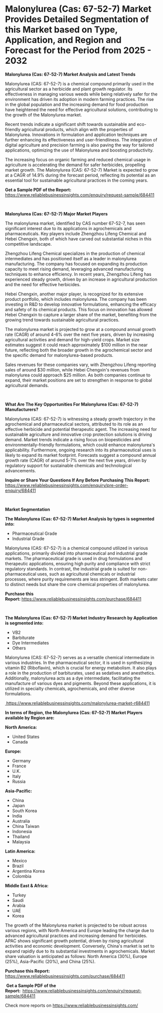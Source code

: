 <p><h1>Malonylurea (Cas: 67-52-7) Market Provides Detailed Segmentation of this Market based on Type, Application, and Region and Forecast for the Period from 2025 - 2032</h1></p><p><strong>Malonylurea (Cas: 67-52-7) Market Analysis and Latest Trends</strong></p>
<p><p>Malonylurea (CAS: 67-52-7) is a chemical compound primarily used in the agricultural sector as a herbicide and plant growth regulator. Its effectiveness in managing various weeds while being relatively safer for the environment has driven its adoption in modern farming practices. The rise in the global population and the increasing demand for food production have heightened the need for effective agricultural solutions, contributing to the growth of the Malonylurea market.</p><p>Recent trends indicate a significant shift towards sustainable and eco-friendly agricultural products, which align with the properties of Malonylurea. Innovations in formulation and application techniques are further enhancing its effectiveness and user-friendliness. The integration of digital agriculture and precision farming is also paving the way for tailored applications, optimizing the use of Malonylurea and boosting productivity.</p><p>The increasing focus on organic farming and reduced chemical usage in agriculture is accelerating the demand for safer herbicides, propelling market growth. The Malonylurea (CAS: 67-52-7) Market is expected to grow at a CAGR of 14.9% during the forecast period, reflecting its potential as an essential tool for sustainable agricultural practices in the coming years.</p></p>
<p><strong>Get a Sample PDF of the Report:&nbsp;</strong> <a href="https://www.reliablebusinessinsights.com/enquiry/request-sample/684411?utm_campaign=3288&utm_medium=2&utm_source=Github&utm_content=ia&utm_term=29032025&utm_id=malonylurea-cas-67-52-7">https://www.reliablebusinessinsights.com/enquiry/request-sample/684411</a></p>
<p>&nbsp;</p>
<p><strong>Malonylurea (Cas: 67-52-7) Major Market Players</strong></p>
<p><p>The malonylurea market, identified by CAS number 67-52-7, has seen significant interest due to its applications in agrochemicals and pharmaceuticals. Key players include Zhengzhou Lifeng Chemical and Hebei Chengxin, both of which have carved out substantial niches in this competitive landscape.</p><p>Zhengzhou Lifeng Chemical specializes in the production of chemical intermediates and has positioned itself as a leader in malonylurea manufacturing. The company has focused on expanding its production capacity to meet rising demand, leveraging advanced manufacturing techniques to enhance efficiency. In recent years, Zhengzhou Lifeng has experienced steady growth, driven by an increase in agricultural production and the need for effective herbicides.</p><p>Hebei Chengxin, another major player, is recognized for its extensive product portfolio, which includes malonylurea. The company has been investing in R&D to develop innovative formulations, enhancing the efficacy and safety of its chemical products. This focus on innovation has allowed Hebei Chengxin to capture a larger share of the market, benefiting from the growing trend towards sustainable agricultural practices.</p><p>The malonylurea market is projected to grow at a compound annual growth rate (CAGR) of around 4-6% over the next five years, driven by increasing agricultural activities and demand for high-yield crops. Market size estimates suggest it could reach approximately $100 million in the near future, reflecting both the broader growth in the agrochemical sector and the specific demand for malonylurea-based products.</p><p>Sales revenues for these companies vary, with Zhengzhou Lifeng reporting sales of around $30 million, while Hebei Chengxin's revenues from malonylurea could approach $25 million. As both companies continue to expand, their market positions are set to strengthen in response to global agricultural demands.</p></p>
<p>&nbsp;</p>
<p><strong>What Are The Key Opportunities For Malonylurea (Cas: 67-52-7) Manufacturers?</strong></p>
<p><p>Malonylurea (CAS: 67-52-7) is witnessing a steady growth trajectory in the agrochemical and pharmaceutical sectors, attributed to its role as an effective herbicide and potential therapeutic agent. The increasing need for sustainable agriculture and innovative crop protection solutions is driving demand. Market trends indicate a rising focus on biopesticides and environmentally-friendly formulations, which could enhance malonylurea's applicability. Furthermore, ongoing research into its pharmaceutical uses is likely to expand its market footprint. Forecasts suggest a compound annual growth rate (CAGR) of around 5-7% over the next five years, driven by regulatory support for sustainable chemicals and technological advancements.</p></p>
<p><strong>Inquire or Share Your Questions If Any Before Purchasing This Report:</strong> <a href="https://www.reliablebusinessinsights.com/enquiry/pre-order-enquiry/684411?utm_campaign=3288&utm_medium=2&utm_source=Github&utm_content=ia&utm_term=29032025&utm_id=malonylurea-cas-67-52-7">https://www.reliablebusinessinsights.com/enquiry/pre-order-enquiry/684411</a></p>
<p>&nbsp;</p>
<p><strong>Market Segmentation</strong></p>
<p><strong>The Malonylurea (Cas: 67-52-7) Market Analysis by types is segmented into:</strong></p>
<p><ul><li>Pharmaceutical Grade</li><li>Industrial Grade</li></ul></p>
<p><p>Malonylurea (CAS: 67-52-7) is a chemical compound utilized in various applications, primarily divided into pharmaceutical and industrial grade markets. The pharmaceutical grade is used in drug formulations and therapeutic applications, ensuring high purity and compliance with strict regulatory standards. In contrast, the industrial grade is suited for non-pharmaceutical uses, such as agricultural chemicals or industrial processes, where purity requirements are less stringent. Both markets cater to distinct needs but share the core chemical properties of malonylurea.</p></p>
<p><strong>Purchase this Report:&nbsp;</strong><a href="https://www.reliablebusinessinsights.com/purchase/684411?utm_campaign=3288&utm_medium=2&utm_source=Github&utm_content=ia&utm_term=29032025&utm_id=malonylurea-cas-67-52-7">https://www.reliablebusinessinsights.com/purchase/684411</a></p>
<p>&nbsp;</p>
<p><strong>The Malonylurea (Cas: 67-52-7) Market Industry Research by Application is segmented into:</strong></p>
<p><ul><li>VB2</li><li>Barbiturate</li><li>Dye Intermediates</li><li>Others</li></ul></p>
<p><p>Malonylurea (CAS: 67-52-7) serves as a versatile chemical intermediate in various industries. In the pharmaceutical sector, it is used in synthesizing vitamin B2 (Riboflavin), which is crucial for energy metabolism. It also plays a role in the production of barbiturates, used as sedatives and anesthetics. Additionally, malonylurea acts as a dye intermediate, facilitating the manufacture of various dyes and pigments. Beyond these applications, it is utilized in specialty chemicals, agrochemicals, and other diverse formulations.</p></p>
<p><a href="https://www.reliablebusinessinsights.com/malonylurea-market-r684411?utm_campaign=3288&utm_medium=2&utm_source=Github&utm_content=ia&utm_term=29032025&utm_id=malonylurea-cas-67-52-7">&nbsp;https://www.reliablebusinessinsights.com/malonylurea-market-r684411</a></p>
<p><strong>In terms of Region, the Malonylurea (Cas: 67-52-7) Market Players available by Region are:</strong></p>
<p>
    <p> <strong> North America: </strong>
        <ul>
            <li>United States</li>
            <li>Canada</li>
        </ul>
        </p> 
    <p> <strong> Europe: </strong>
        <ul>
            <li>Germany</li>
            <li>France</li>
            <li>U.K.</li>
            <li>Italy</li>
            <li>Russia</li>
        </ul>
        </p> 
    <p> <strong> Asia-Pacific: </strong>
        <ul>
            <li>China</li>
            <li>Japan</li>
            <li>South Korea</li>
            <li>India</li>
            <li>Australia</li>
            <li>China Taiwan</li>
            <li>Indonesia</li>
            <li>Thailand</li>
            <li>Malaysia</li>
        </ul>
        </p> 
    <p> <strong> Latin America: </strong>
        <ul>
            <li>Mexico</li>
            <li>Brazil</li>
            <li>Argentina Korea</li>
            <li>Colombia</li>
        </ul>
        </p> 
    <p> <strong> Middle East & Africa: </strong>
        <ul>
            <li>Turkey</li>
            <li>Saudi</li>
            <li>Arabia</li>
            <li>UAE</li>
            <li>Korea</li>
        </ul>
    </p>
    </p>
<p><p>The growth of the Malonylurea market is projected to be robust across various regions, with North America and Europe leading the charge due to advanced agricultural practices and increasing demand for herbicides. APAC shows significant growth potential, driven by rising agricultural activities and economic development. Conversely, China's market is set to expand rapidly due to its substantial investments in agrochemicals. Market share valuation is anticipated as follows: North America (30%), Europe (25%), Asia-Pacific (20%), and China (25%).</p></p>
<p><strong>Purchase this Report: </strong><a href="https://www.reliablebusinessinsights.com/purchase/684411?utm_campaign=3288&utm_medium=2&utm_source=Github&utm_content=ia&utm_term=29032025&utm_id=malonylurea-cas-67-52-7">https://www.reliablebusinessinsights.com/purchase/684411</a></p>
<p>&nbsp;<strong>Get a Sample PDF of the Report:&nbsp;&nbsp;</strong><a href="https://www.reliablebusinessinsights.com/enquiry/request-sample/684411?utm_campaign=3288&utm_medium=2&utm_source=Github&utm_content=ia&utm_term=29032025&utm_id=malonylurea-cas-67-52-7">https://www.reliablebusinessinsights.com/enquiry/request-sample/684411</a></p>
<p><strong></strong></p>
<p>Check more reports on <a href="https://www.reliablebusinessinsights.com/?utm_campaign=3288&utm_medium=2&utm_source=Github&utm_content=ia&utm_term=29032025&utm_id=malonylurea-cas-67-52-7">https://www.reliablebusinessinsights.com/</a></p>